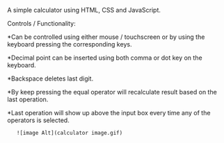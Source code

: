 A simple calculator using HTML, CSS and JavaScript.

Controls / Functionality:

*Can be controlled using either mouse / touchscreen or by using the keyboard pressing the corresponding keys.

*Decimal point can be inserted using both comma or dot key on the keyboard.

*Backspace deletes last digit.

*By keep pressing the equal operator will recalculate result based on the last operation.

*Last operation will show up above the input box every time any of the operators is selected.


       ![image Alt](calculator image.gif)




